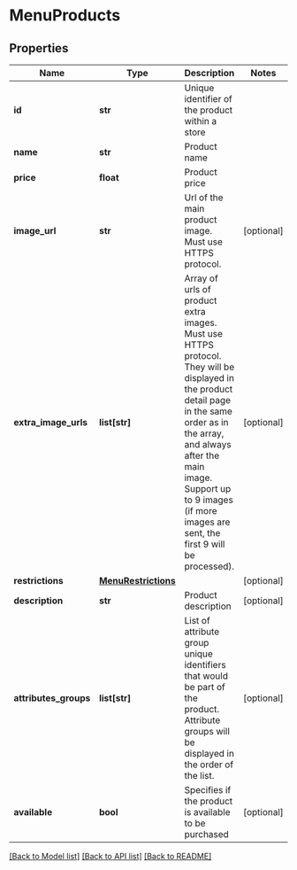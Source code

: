 # MenuProducts

## Properties
Name | Type | Description | Notes
------------ | ------------- | ------------- | -------------
**id** | **str** | Unique identifier of the product within a store | 
**name** | **str** | Product name | 
**price** | **float** | Product price | 
**image_url** | **str** | Url of the main product image. Must use HTTPS protocol. | [optional] 
**extra_image_urls** | **list[str]** | Array of urls of product extra images. Must use HTTPS protocol.  They will be displayed in the product detail page in the same order as in the array, and always after the main image. Support up to 9 images (if more images are sent, the first 9 will be processed).  | [optional] 
**restrictions** | [**MenuRestrictions**](MenuRestrictions.md) |  | [optional] 
**description** | **str** | Product description | [optional] 
**attributes_groups** | **list[str]** | List of attribute group unique identifiers that would be part of the product. Attribute groups will be displayed in the order of the list. | [optional] 
**available** | **bool** | Specifies if the product is available to be purchased | [optional] 

[[Back to Model list]](../README.md#documentation-for-models) [[Back to API list]](../README.md#documentation-for-api-endpoints) [[Back to README]](../README.md)

